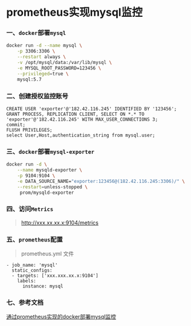 # prometheus实现mysql监控

### 一、`docker`部署`mysql`
```bash
docker run -d --name mysql \
    -p 3306:3306 \
    --restart always \
    -v /opt/mysql/data:/var/lib/mysql \
    -e MYSQL_ROOT_PASSWORD=123456 \
    --privileged=true \
    mysql:5.7
```

### 二、创建授权监控账号
```mysql
CREATE USER 'exporter'@'182.42.116.245' IDENTIFIED BY '123456';
GRANT PROCESS, REPLICATION CLIENT, SELECT ON *.* TO 'exporter'@'182.42.116.245' WITH MAX_USER_CONNECTIONS 3;
commit;
FLUSH PRIVILEGES;
select User,Host,authentication_string from mysql.user;
```

### 三、`docker`部署`mysql-exporter`
```bash
docker run -d \
	--name mysqld-exporter \
	-p 9104:9104 \
	-e DATA_SOURCE_NAME="exporter:123456@(182.42.116.245:3306)/" \
	--restart=unless-stopped \
	 prom/mysqld-exporter
```

### 四、访问`Metrics`
> http://xxx.xx.xx.x:9104/metrics


### 五、`prometheus`配置
> prometheus.yml 文件
```ymal
- job_name: 'mysql'
  static_configs:
  - targets: ['xxx.xxx.xx.x:9104']
    labels:
      instance: mysql
```



### 七、参考文档
[通过prometheus实现的docker部署mysql监控](https://blog.csdn.net/u013309797/article/details/103023562)